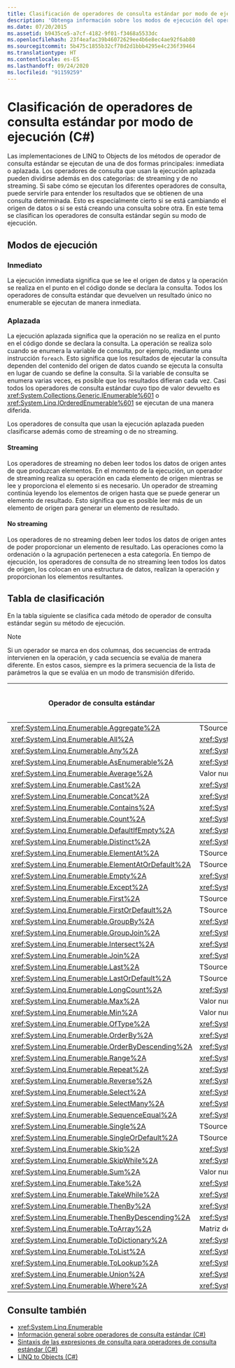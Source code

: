 ```yaml
---
title: Clasificación de operadores de consulta estándar por modo de ejecución (C#)
description: 'Obtenga información sobre los modos de ejecución del operador de consulta estándar en C# para LINQ to Objects: inmediato, streaming aplazado y no streaming aplazado.'
ms.date: 07/20/2015
ms.assetid: b9435ce5-a7cf-4182-9f01-f3468a5533dc
ms.openlocfilehash: 23f4eafac39b46072629ee4b6e8ec4ae92f6ab80
ms.sourcegitcommit: 5b475c1855b32cf78d2d1bbb4295e4c236f39464
ms.translationtype: HT
ms.contentlocale: es-ES
ms.lasthandoff: 09/24/2020
ms.locfileid: "91159259"
---
```

# <a name="classification-of-standard-query-operators-by-manner-of-execution-c"></a>Clasificación de operadores de consulta estándar por modo de ejecución (C#)

Las implementaciones de LINQ to Objects de los métodos de operador de consulta estándar se ejecutan de una de dos formas principales: inmediata o aplazada. Los operadores de consulta que usan la ejecución aplazada pueden dividirse además en dos categorías: de streaming y de no streaming. Si sabe cómo se ejecutan los diferentes operadores de consulta, puede servirle para entender los resultados que se obtienen de una consulta determinada. Esto es especialmente cierto si se está cambiando el origen de datos o si se está creando una consulta sobre otra. En este tema se clasifican los operadores de consulta estándar según su modo de ejecución.  
  
## <a name="manners-of-execution"></a>Modos de ejecución  
  
### <a name="immediate"></a>Inmediato  

 La ejecución inmediata significa que se lee el origen de datos y la operación se realiza en el punto en el código donde se declara la consulta. Todos los operadores de consulta estándar que devuelven un resultado único no enumerable se ejecutan de manera inmediata.  
  
### <a name="deferred"></a>Aplazada  

 La ejecución aplazada significa que la operación no se realiza en el punto en el código donde se declara la consulta. La operación se realiza solo cuando se enumera la variable de consulta, por ejemplo, mediante una instrucción `foreach`. Esto significa que los resultados de ejecutar la consulta dependen del contenido del origen de datos cuando se ejecuta la consulta en lugar de cuando se define la consulta. Si la variable de consulta se enumera varias veces, es posible que los resultados difieran cada vez. Casi todos los operadores de consulta estándar cuyo tipo de valor devuelto es <xref:System.Collections.Generic.IEnumerable%601> o <xref:System.Linq.IOrderedEnumerable%601> se ejecutan de una manera diferida.  
  
 Los operadores de consulta que usan la ejecución aplazada pueden clasificarse además como de streaming o de no streaming.  
  
#### <a name="streaming"></a>Streaming  

 Los operadores de streaming no deben leer todos los datos de origen antes de que produzcan elementos. En el momento de la ejecución, un operador de streaming realiza su operación en cada elemento de origen mientras se lee y proporciona el elemento si es necesario. Un operador de streaming continúa leyendo los elementos de origen hasta que se puede generar un elemento de resultado. Esto significa que es posible leer más de un elemento de origen para generar un elemento de resultado.  
  
#### <a name="non-streaming"></a>No streaming  

 Los operadores de no streaming deben leer todos los datos de origen antes de poder proporcionar un elemento de resultado. Las operaciones como la ordenación o la agrupación pertenecen a esta categoría. En tiempo de ejecución, los operadores de consulta de no streaming leen todos los datos de origen, los colocan en una estructura de datos, realizan la operación y proporcionan los elementos resultantes.  
  
## <a name="classification-table"></a>Tabla de clasificación  

 En la tabla siguiente se clasifica cada método de operador de consulta estándar según su método de ejecución.  
  
> [!NOTE]
> Si un operador se marca en dos columnas, dos secuencias de entrada intervienen en la operación, y cada secuencia se evalúa de manera diferente. En estos casos, siempre es la primera secuencia de la lista de parámetros la que se evalúa en un modo de transmisión diferido.  
  
|Operador de consulta estándar|Tipo devuelto|Ejecución inmediata|Ejecución aplazada de streaming|Ejecución aplazada de no streaming|  
|-----------------------------|-----------------|-------------------------|----------------------------------|---------------------------------------|  
|<xref:System.Linq.Enumerable.Aggregate%2A>|TSource|x|||  
|<xref:System.Linq.Enumerable.All%2A>|<xref:System.Boolean>|x|||  
|<xref:System.Linq.Enumerable.Any%2A>|<xref:System.Boolean>|x|||  
|<xref:System.Linq.Enumerable.AsEnumerable%2A>|<xref:System.Collections.Generic.IEnumerable%601>||X||  
|<xref:System.Linq.Enumerable.Average%2A>|Valor numérico único|x|||  
|<xref:System.Linq.Enumerable.Cast%2A>|<xref:System.Collections.Generic.IEnumerable%601>||x||  
|<xref:System.Linq.Enumerable.Concat%2A>|<xref:System.Collections.Generic.IEnumerable%601>||x||  
|<xref:System.Linq.Enumerable.Contains%2A>|<xref:System.Boolean>|x|||  
|<xref:System.Linq.Enumerable.Count%2A>|<xref:System.Int32>|x|||  
|<xref:System.Linq.Enumerable.DefaultIfEmpty%2A>|<xref:System.Collections.Generic.IEnumerable%601>||x||  
|<xref:System.Linq.Enumerable.Distinct%2A>|<xref:System.Collections.Generic.IEnumerable%601>||X||  
|<xref:System.Linq.Enumerable.ElementAt%2A>|TSource|X|||  
|<xref:System.Linq.Enumerable.ElementAtOrDefault%2A>|TSource|x|||  
|<xref:System.Linq.Enumerable.Empty%2A>|<xref:System.Collections.Generic.IEnumerable%601>|x|||  
|<xref:System.Linq.Enumerable.Except%2A>|<xref:System.Collections.Generic.IEnumerable%601>||x|X|  
|<xref:System.Linq.Enumerable.First%2A>|TSource|X|||  
|<xref:System.Linq.Enumerable.FirstOrDefault%2A>|TSource|x|||  
|<xref:System.Linq.Enumerable.GroupBy%2A>|<xref:System.Collections.Generic.IEnumerable%601>|||x|  
|<xref:System.Linq.Enumerable.GroupJoin%2A>|<xref:System.Collections.Generic.IEnumerable%601>||x|x|  
<xref:System.Linq.Enumerable.Intersect%2A>|<xref:System.Collections.Generic.IEnumerable%601>||x|x|  
|<xref:System.Linq.Enumerable.Join%2A>|<xref:System.Collections.Generic.IEnumerable%601>||x|X|  
|<xref:System.Linq.Enumerable.Last%2A>|TSource|X|||  
|<xref:System.Linq.Enumerable.LastOrDefault%2A>|TSource|x|||  
|<xref:System.Linq.Enumerable.LongCount%2A>|<xref:System.Int64>|X|||  
|<xref:System.Linq.Enumerable.Max%2A>|Valor numérico único, TSource o TResult|X|||  
|<xref:System.Linq.Enumerable.Min%2A>|Valor numérico único, TSource o TResult|x|||  
|<xref:System.Linq.Enumerable.OfType%2A>|<xref:System.Collections.Generic.IEnumerable%601>||x||  
|<xref:System.Linq.Enumerable.OrderBy%2A>|<xref:System.Linq.IOrderedEnumerable%601>|||x|  
|<xref:System.Linq.Enumerable.OrderByDescending%2A>|<xref:System.Linq.IOrderedEnumerable%601>|||x|  
|<xref:System.Linq.Enumerable.Range%2A>|<xref:System.Collections.Generic.IEnumerable%601>||x||  
|<xref:System.Linq.Enumerable.Repeat%2A>|<xref:System.Collections.Generic.IEnumerable%601>||x||  
|<xref:System.Linq.Enumerable.Reverse%2A>|<xref:System.Collections.Generic.IEnumerable%601>|||x|  
|<xref:System.Linq.Enumerable.Select%2A>|<xref:System.Collections.Generic.IEnumerable%601>||x||  
|<xref:System.Linq.Enumerable.SelectMany%2A>|<xref:System.Collections.Generic.IEnumerable%601>||x||  
|<xref:System.Linq.Enumerable.SequenceEqual%2A>|<xref:System.Boolean>|X|||  
|<xref:System.Linq.Enumerable.Single%2A>|TSource|X|||  
|<xref:System.Linq.Enumerable.SingleOrDefault%2A>|TSource|x|||  
|<xref:System.Linq.Enumerable.Skip%2A>|<xref:System.Collections.Generic.IEnumerable%601>||x||  
|<xref:System.Linq.Enumerable.SkipWhile%2A>|<xref:System.Collections.Generic.IEnumerable%601>||X||  
|<xref:System.Linq.Enumerable.Sum%2A>|Valor numérico único|x|||  
|<xref:System.Linq.Enumerable.Take%2A>|<xref:System.Collections.Generic.IEnumerable%601>||x||  
<xref:System.Linq.Enumerable.TakeWhile%2A>|<xref:System.Collections.Generic.IEnumerable%601>||x||  
|<xref:System.Linq.Enumerable.ThenBy%2A>|<xref:System.Linq.IOrderedEnumerable%601>|||x|  
|<xref:System.Linq.Enumerable.ThenByDescending%2A>|<xref:System.Linq.IOrderedEnumerable%601>|||X|  
|<xref:System.Linq.Enumerable.ToArray%2A>|Matriz de TSource|x|||  
|<xref:System.Linq.Enumerable.ToDictionary%2A>|<xref:System.Collections.Generic.Dictionary%602>|x|||  
|<xref:System.Linq.Enumerable.ToList%2A>|<xref:System.Collections.Generic.IList%601>|x|||  
|<xref:System.Linq.Enumerable.ToLookup%2A>|<xref:System.Linq.ILookup%602>|x|||  
|<xref:System.Linq.Enumerable.Union%2A>|<xref:System.Collections.Generic.IEnumerable%601>||x||  
|<xref:System.Linq.Enumerable.Where%2A>|<xref:System.Collections.Generic.IEnumerable%601>||X||  
  
## <a name="see-also"></a>Consulte también

- <xref:System.Linq.Enumerable>
- [Información general sobre operadores de consulta estándar (C#)](./standard-query-operators-overview.md)
- [Sintaxis de las expresiones de consulta para operadores de consulta estándar (C#)](./query-expression-syntax-for-standard-query-operators.md)
- [LINQ to Objects (C#)](./linq-to-objects.md)
